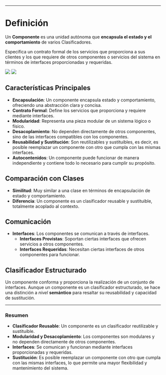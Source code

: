 
---

# Definición

Un **Componente** es una unidad autónoma que **encapsula el estado y el comportamiento** de varios Clasificadores.

Especifica un contrato formal de los servicios que proporciona a sus clientes y los que requiere de otros componentes o servicios del sistema en términos de interfaces proporcionadas y requeridas.


![](https://lh7-us.googleusercontent.com/docsz/AD_4nXcSdMC4e0fd19tbaW_JI67DeqEOA1QlIMsqUcNNpwHHBCSrfWk_-NNllPqJQKgBY_K0Nt81ygB3RHCGGPnbFbqXsV_1n8vQ_0h84OcPkC2SROpjCVB1f6V_-P3W_ucwqE4v9w9LmvVMzgt7d2dHCswaNT6T?key=VReuh94fGGpJZLGsXsGdUQ)
![](https://lh7-us.googleusercontent.com/docsz/AD_4nXfY-YvMIQlPADsDrytDY9pf1K2172EBw5nvAdNxdGTX5QVXO-_qBY1W29fXH_NSo30z1TEx5ENMAFKN5W3pakJ_h3rSfCH4fitJ_FR2PwClwbkKEzzqQh0pxLPEobARXF18K7G9ZZfyzoU7mR44epu4y8Df?key=VReuh94fGGpJZLGsXsGdUQ)
## Características Principales

- **Encapsulación**: Un componente encapsula estado y comportamiento, ofreciendo una abstracción clara y concisa.
- **Contrato Formal**: Define los servicios que proporciona y requiere mediante interfaces.
- **Modularidad**: Representa una pieza modular de un sistema lógico o físico.
- **Desacoplamiento**: No dependen directamente de otros componentes, sino de las interfaces compatibles con los componentes.
- **Reusabilidad y Sustitución**: Son reutilizables y sustituibles, es decir, es posible reemplazar un componente con otro que cumpla con las mismas interfaces.
- **Autocontenidos**: Un componente puede funcionar de manera independiente y contiene todo lo necesario para cumplir su propósito.

## Comparación con Clases

- **Similitud**: Muy similar a una clase en términos de encapsulación de estado y comportamiento.
- **Diferencia**: Un componente es un clasificador reusable y sustituible, totalmente acoplado al contexto.

## Comunicación

- **Interfaces**: Los componentes se comunican a través de interfaces.
  - **Interfaces Provistas**: Soportan ciertas interfaces que ofrecen servicios a otros componentes.
  - **Interfaces Requeridas**: Necesitan ciertas interfaces de otros componentes para funcionar.

## Clasificador Estructurado

Un componente conforma y proporciona la realización de un conjunto de interfaces. Aunque un componente es un clasificador estructurado, se hace una distinción a *nivel* **semántico** para resaltar su reusabilidad y capacidad de sustitución.


---

### Resumen

- **Clasificador Reusable**: Un componente es un clasificador reutilizable y sustituible.
- **Modularidad y Desacoplamiento**: Los componentes son modulares y no dependen directamente de otros componentes.
- **Interfaces**: Se comunican y funcionan mediante interfaces proporcionadas y requeridas.
- **Sustitución**: Es posible reemplazar un componente con otro que cumpla con las mismas interfaces, lo que permite una mayor flexibilidad y mantenimiento del sistema.


